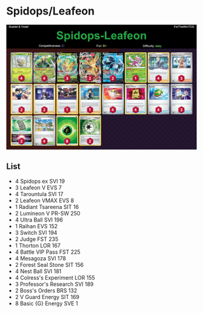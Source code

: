 # Spidops/Leafeon

![decklist](../../!Images/Standard/4BST-SVI/Spidops-Leafeon.png)

## List
* 4 Spidops ex SVI 19
* 3 Leafeon V EVS 7
* 4 Tarountula SVI 17
* 2 Leafeon VMAX EVS 8
* 1 Radiant Tsareena SIT 16
* 2 Lumineon V PR-SW 250
* 4 Ultra Ball SVI 196
* 1 Raihan EVS 152
* 3 Switch SVI 194
* 2 Judge FST 235
* 1 Thorton LOR 167
* 4 Battle VIP Pass FST 225
* 4 Mesagoza SVI 178
* 2 Forest Seal Stone SIT 156
* 4 Nest Ball SVI 181
* 4 Colress's Experiment LOR 155
* 3 Professor's Research SVI 189
* 2 Boss's Orders BRS 132
* 2 V Guard Energy SIT 169
* 8 Basic {G} Energy SVE 1

